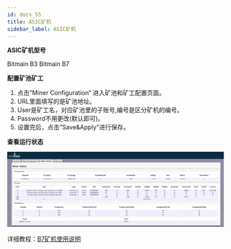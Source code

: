 ```yaml
---
id: docs_55
title: ASIC矿机
sidebar_label: ASIC矿机
---
```


**ASIC矿机型号**

Bitmain B3
Bitmain B7

**配置矿池矿工**

1. 点击”Miner Configuration“ 进入矿池和矿工配置页面。
2. URL里面填写的是矿池地址。
3. User是矿工名，对应矿池里的子账号,编号是区分矿机的编号。
4. Password不用更改(默认即可)。
5. 设置完后，点击“Save&Apply"进行保存。

**查看运行状态**

![image.png](https://raw.githubusercontent.com/BytomFans/bystack-docs/gh-pages/img/59.png)

详细教程：[B7矿机使用说明](https://support.bitmain.com/hc/zh-cn/articles/360020739874-B7%E7%9F%BF%E6%9C%BA%E4%BD%BF%E7%94%A8%E8%AF%B4%E6%98%8E)

